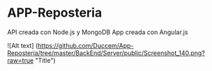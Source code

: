 # APP-Reposteria 
API creada con Node.js y MongoDB
App creada con Angular.js


![Alt text] (https://github.com/Duccem/App-Reposteria/tree/master/BackEnd/Server/public/Screenshot_140.png?raw=true "Title")
